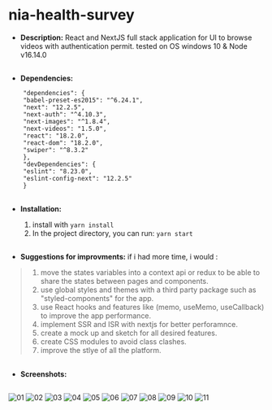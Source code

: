 # nia-health-survey
- **Description:**
    React and NextJS full stack application for UI to browse videos with authentication permit.
    tested on OS windows 10 & Node v16.14.0
##
- **Dependencies:**
```
    "dependencies": {
    "babel-preset-es2015": "^6.24.1",
    "next": "12.2.5",
    "next-auth": "^4.10.3",
    "next-images": "^1.8.4",
    "next-videos": "1.5.0",
    "react": "18.2.0",
    "react-dom": "18.2.0",
    "swiper": "^8.3.2"
    },
    "devDependencies": {
    "eslint": "8.23.0",
    "eslint-config-next": "12.2.5"
    }
```
##
- **Installation:**

    1. install with `yarn install`
    2. In the project directory, you can run: `yarn start`

##

- **Suggestions for improvments:**
if i had more time, i would :
> 1. move the states variables into a context api or redux to be able to share the states between pages and components.
> 2. use global styles and themes with a third party package such as "styled-components" for the app.
> 3. use React hooks and features like (memo, useMemo, useCallback) to improve the app performance.
> 4. implement SSR and ISR  with nextjs for better perforamnce.
> 5. create a mock up and sketch for all desired features.
> 6. create CSS modules to avoid class clashes.
> 7. improve the stlye of all the platform.
##
- **Screenshots:**

##
![01](https://user-images.githubusercontent.com/71081561/188182054-9621d98e-10d1-426b-bae9-eb59608b2a60.jpg)
![02](https://user-images.githubusercontent.com/71081561/188182057-7320207b-7fcb-461d-9a1c-1f957a4919fb.jpg)
![03](https://user-images.githubusercontent.com/71081561/188182058-a796f43d-cde7-47ca-a53d-f27f13d2efd5.jpg)
![04](https://user-images.githubusercontent.com/71081561/188182060-3cf53861-fdf4-4436-8f7e-509719896785.jpg)
![05](https://user-images.githubusercontent.com/71081561/188182061-5364ae0c-26cd-40e7-a068-99ac77b72e73.jpg)
![06](https://user-images.githubusercontent.com/71081561/188182063-15570cf4-8634-40b3-b3bf-8f7f3c5680f4.jpg)
![07](https://user-images.githubusercontent.com/71081561/188182065-59d3f0d0-16a9-47ea-81a4-cf595b1f0ecb.jpg)
![08](https://user-images.githubusercontent.com/71081561/188182067-2e15c936-1e8b-4882-81a9-52336b3cf33d.jpg)
![09](https://user-images.githubusercontent.com/71081561/188182069-4e483c23-0002-401f-8298-0be3f7f32e58.jpg)
![10](https://user-images.githubusercontent.com/71081561/188182071-e3dbce03-105c-4405-8ba4-5573287176c4.jpg)
![11](https://user-images.githubusercontent.com/71081561/188182074-b7703469-2ac3-4bf9-a836-0fb6dd8d7a8b.jpg)
##
